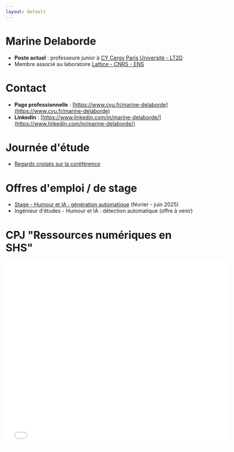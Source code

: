 ```yaml
---
layout: default
---
```


# Marine Delaborde
- **Poste actuel** : professeure junior à [CY Cergy Paris Université - LT2D](https://lt2d.cyu.fr)
- Membre associé au laboratoire [Lattice - CNRS - ENS](https://www.lattice.cnrs.fr)


# Contact
- **Page professionnelle** :  [https://www.cyu.fr/marine-delaborde](https://www.cyu.fr/marine-delaborde)
- **LinkedIn** : [https://www.linkedin.com/in/marine-delaborde/](https://www.linkedin.com/in/marine-delaborde/)

# Journée d'étude
- [Regards croisés sur la coréférence](coreference/je25.md)

# Offres d'emploi / de stage 
- [Stage  - Humour et IA : génération automatique](postes/Fiche-de-Poste-Stage-26-LT2D.pdf) (février - juin 2025)
- Ingénieur d'études  - Humour et IA : détection automatique (offre à venir)

# CPJ "Ressources numériques en SHS"

<embed src="CPJ-Montpellier-DELABORDE-links.png" width="600" height="500" type="application/pdf">
